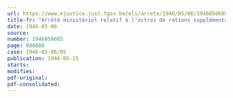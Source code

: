 ```yaml
---
url: https://www.ejustice.just.fgov.be/eli/arrete/1946/05/06/1946050605/justel
title-fr: "Arrêté ministériel relatif à l'octroi de rations supplémentaires aux ouvriers, bateliers, femmes enceintes et femmes accouchées (abrogé par AM 27-06-1946, art. 5)"
date: 1946-05-06
source:
number: 1946050605
page: 888888
case: 1946-05-06/05
publication: 1946-05-15
starts:
modifies:
pdf-original:
pdf-consolidated:
---
```


